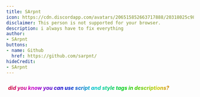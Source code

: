 ```yaml
---
title: SArpnt
icon: https://cdn.discordapp.com/avatars/206515852663717888/20318025c98dc7d59232588f73670351.png
disclaimer: This person is not supported for your browser.
description: i always have to fix everything
author:
- SArpnt
buttons:
- name: Github
  href: https://github.com/sarpnt/
hideCredit:
- SArpnt
---
```

<style>
	.page-header>*>*>*>* {
		color: #f0f;
	}

	.SArRA {
		color: transparent;
		padding: 5px;
		margin-bottom: 0rem;
		background: linear-gradient(270deg, #c00, #cc0, #0c0, #0cc, #00c, #c0c,
		#c00, #cc0, #0c0, #0cc, #00c, #c0c,#c00);
		background-size: 200% 100%;
		animation: SArRAA 2s linear infinite;
		-webkit-background-clip: text;
		-moz-background-clip: text;
		-o-background-clip: text;
		background-clip: text;
	}

	@keyframes SArRAA {
		0% {background-position: 0% 50%}
		100% {background-position: 100% 50%}
	}
</style>
<h5 class="SArRA">did you know you can use script and style tags in descriptions?</h5>